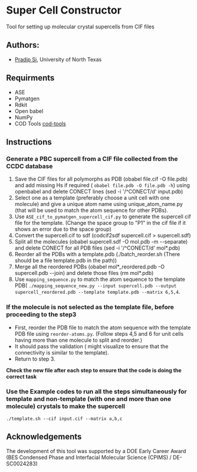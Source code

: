 # Super Cell Constructor
Tool for setting up molecular crystal supercells from CIF files

## Authors:
- [Pradip Si](https://www.valsson.info/members/pradip-si), University of North Texas

## Requirments
- ASE
- Pymatgen
- Rdkit
- Open babel
- NumPy
- COD Tools [cod-tools](https://wiki.crystallography.net/cod-tools/)

## Instructions 

### Generate a PBC supercell from a CIF file collected from the CCDC database
1. Save the CIF files for all polymorphs as PDB (obabel file.cif -O file.pdb) and add missing Hs if required ( `obabel file.pdb -O file.pdb -h`) using openbabel and delete CONECT lines (sed -i '/^CONECT/d' input.pdb)
2. Select one as a template (preferably choose a unit cell with one molecule) and give a unique atom name using unique_atom_name.py (that will be used to match the atom sequence for other PDBs).
3. Use `ASE_cif_to_pymatgen_supercell_cif.py` to generate the supercell cif file for the template. (Change the space group to "P1" in the cif file if it shows an error due to the space group) 
4. Convert the supercell.cif to sdf (codcif2sdf supercell.cif > supercell.sdf)
5. Split all the molecules (obabel supercell.sdf -O mol.pdb -m --separate) and delete CONECT for all PDB files (sed -i '/^CONECT/d' mol*.pdb)
6. Reorder all the PDBs with a template.pdb (./batch_reorder.sh (There should be a file template.pdb in the path))
7. Merge all the reordered PDBs (obabel mol*_reordered.pdb -O supercell.pdb --join) and delete those files (rm mol*.pdb)  
8. Use `mapping_sequence.py` to match the atom sequence to the template PDB( ```./mapping_sequence_new.py --input supercell.pdb --output supercell_reordered.pdb --template template.pdb --matrix 6,5,4```. 

### If the molecule is not selected as the template file, before proceeding to the step3

- First, reorder the PDB file to match the atom sequence with the template PDB file using `reorder-atoms.py`. (Follow steps 4,5 and 6 for unit cells having more than one molecule to split and reorder.)
- It should pass the validation ( might visualize to ensure that the connectivity is similar to the template).
- Return to step 3.


**Check the new file after each step to ensure that the code is doing the correct task**

### Use the Example codes to run all the steps simultaneously for template and non-template (with one and more than one molecule) crystals to make the supercell 
```./template.sh --cif input.cif --matrix a,b,c``` 
## Acknowledgements
The development of this tool was supported by a DOE Early Career Award (BES Condensed Phase and Interfacial Molecular Science (CPIMS) / DE-SC0024283)


